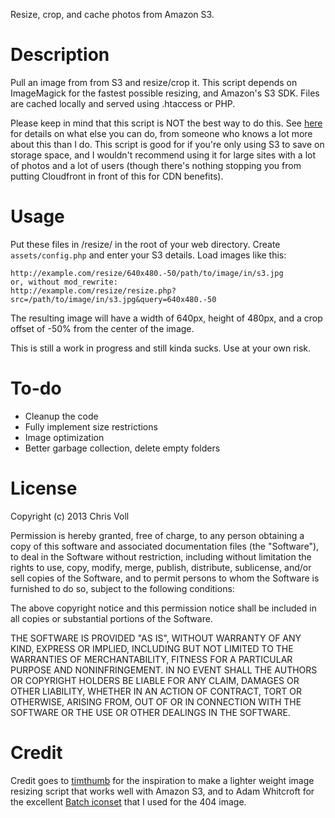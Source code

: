 Resize, crop, and cache photos from Amazon S3.

# Description

Pull an image from from S3 and resize/crop it. This script depends on ImageMagick for the fastest possible resizing, and Amazon's S3 SDK. Files are cached locally and served using .htaccess or PHP.

Please keep in mind that this script is NOT the best way to do this. See [here](http://www.binarymoon.co.uk/2010/11/timthumb-cdn-amazon-s3-good/) for details on what else you can do, from someone who knows a lot more about this than I do. This script is good for if you're only using S3 to save on storage space, and I wouldn't recommend using it for large sites with a lot of photos and a lot of users (though there's nothing stopping you from putting Cloudfront in front of this for CDN benefits).

# Usage

Put these files in /resize/ in the root of your web directory. Create `assets/config.php` and enter your S3 details. Load images like this:

```
http://example.com/resize/640x480.-50/path/to/image/in/s3.jpg
or, without mod_rewrite:
http://example.com/resize/resize.php?src=/path/to/image/in/s3.jpg&query=640x480.-50
```

The resulting image will have a width of 640px, height of 480px, and a crop offset of -50% from the center of the image.

This is still a work in progress and still kinda sucks. Use at your own risk.

# To-do

* Cleanup the code
* Fully implement size restrictions
* Image optimization
* Better garbage collection, delete empty folders

# License

Copyright (c) 2013 Chris Voll

Permission is hereby granted, free of charge, to any person obtaining a copy of this software and associated documentation files (the "Software"), to deal in the Software without restriction, including without limitation the rights to use, copy, modify, merge, publish, distribute, sublicense, and/or sell copies of the Software, and to permit persons to whom the Software is furnished to do so, subject to the following conditions:

The above copyright notice and this permission notice shall be included in all copies or substantial portions of the Software.

THE SOFTWARE IS PROVIDED "AS IS", WITHOUT WARRANTY OF ANY KIND, EXPRESS OR IMPLIED, INCLUDING BUT NOT LIMITED TO THE WARRANTIES OF MERCHANTABILITY, FITNESS FOR A PARTICULAR PURPOSE AND NONINFRINGEMENT. IN NO EVENT SHALL THE AUTHORS OR COPYRIGHT HOLDERS BE LIABLE FOR ANY CLAIM, DAMAGES OR OTHER LIABILITY, WHETHER IN AN ACTION OF CONTRACT, TORT OR OTHERWISE, ARISING FROM, OUT OF OR IN CONNECTION WITH THE SOFTWARE OR THE USE OR OTHER DEALINGS IN THE SOFTWARE.

# Credit

Credit goes to [timthumb](http://code.google.com/p/timthumb/) for the inspiration to make a lighter weight image resizing script that works well with Amazon S3, and to Adam Whitcroft for the excellent [Batch iconset](http://adamwhitcroft.com/batch/) that I used for the 404 image.